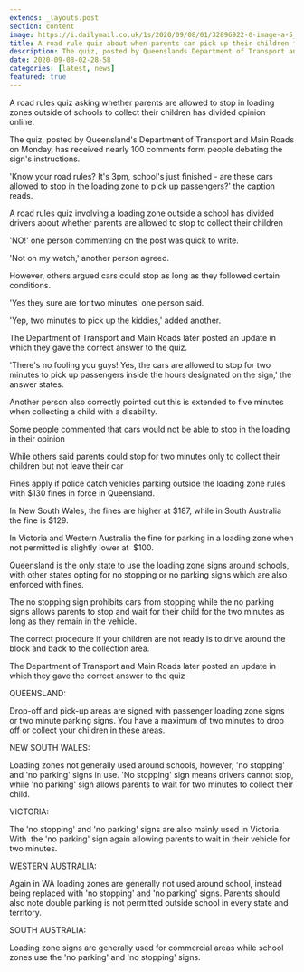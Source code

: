 ```yaml
---
extends: _layouts.post
section: content
image: https://i.dailymail.co.uk/1s/2020/09/08/01/32896922-0-image-a-5_1599524471441.jpg 
title: A road rule quiz about when parents can pick up their children from school divides drivers 
description: The quiz, posted by Queenslands Department of Transport and Main Roads on Monday, has received nearly 100 comments form people debating the signs instructions. 
date: 2020-09-08-02-28-58 
categories: [latest, news] 
featured: true 
--- 
```

A road rules quiz asking whether parents are allowed to stop in loading zones outside of schools to collect their children has divided opinion online. 

The quiz, posted by Queensland's Department of Transport and Main Roads on Monday, has received nearly 100 comments form people debating the sign's instructions. 

'Know your road rules? It's 3pm, school's just finished - are these cars allowed to stop in the loading zone to pick up passengers?' the caption reads. 

A road rules quiz involving a loading zone outside a school has divided drivers about whether parents are allowed to stop to collect their children 

'NO!' one person commenting on the post was quick to write.

'Not on my watch,' another person agreed. 

However, others argued cars could stop as long as they followed certain conditions. 

'Yes they sure are for two minutes' one person said.

'Yep, two minutes to pick up the kiddies,' added another. 

The Department of Transport and Main Roads later posted an update in which they gave the correct answer to the quiz. 

'There's no fooling you guys! Yes, the cars are allowed to stop for two minutes to pick up passengers inside the hours designated on the sign,' the answer states. 

Another person also correctly pointed out this is extended to five minutes when collecting a child with a disability. 

Some people commented that cars would not be able to stop in the loading in their opinion 

While others said parents could stop for two minutes only to collect their children but not leave their car 

Fines apply if police catch vehicles parking outside the loading zone rules with $130 fines in force in Queensland. 

In New South Wales, the fines are higher at $187, while in South Australia the fine is $129. 

In Victoria and Western Australia the fine for parking in a loading zone when not permitted is slightly lower at  $100. 

Queensland is the only state to use the loading zone signs around schools, with other states opting for no stopping or no parking signs which are also enforced with fines. 

The no stopping sign prohibits cars from stopping while the no parking signs allows parents to stop and wait for their child for the two minutes as long as they remain in the vehicle. 

The correct procedure if your children are not ready is to drive around the block and back to the collection area. 

The Department of Transport and Main Roads later posted an update in which they gave the correct answer to the quiz 

QUEENSLAND:

Drop-off and pick-up areas are signed with passenger loading zone signs or two minute parking signs. You have a maximum of two minutes to drop off or collect your children in these areas. 

NEW SOUTH WALES: 

Loading zones not generally used around schools, however, 'no stopping' and 'no parking' signs in use. 'No stopping' sign means drivers cannot stop, while 'no parking' sign allows parents to wait for two minutes to collect their child. 

VICTORIA:

The 'no stopping' and 'no parking' signs are also mainly used in Victoria. With  the 'no parking' sign again allowing parents to wait in their vehicle for two minutes. 

WESTERN AUSTRALIA:

Again in WA loading zones are generally not used around school, instead being replaced with 'no stopping' and 'no parking' signs. Parents should also note double parking is not permitted outside school in every state and territory. 

SOUTH AUSTRALIA: 

Loading zone signs are generally used for commercial areas while school zones use the 'no parking' and 'no stopping' signs. 

